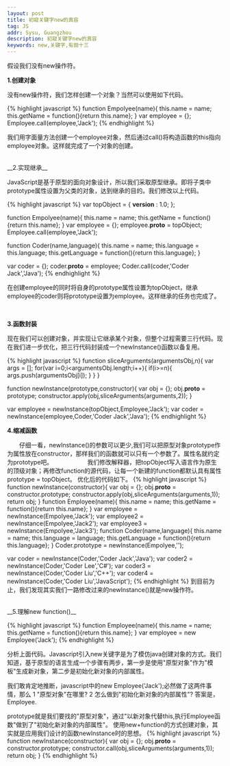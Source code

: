 ```yaml
---
layout: post
title: 初窥关键字new的真容
tag: JS
addr: Sysu, Guangzhou
description: 初窥关键字new的真容
keywords: new,关键字,有田十三
---
```


假设我们没有new操作符。

__1.创建对象__

没有new操作符，我们怎样创建一个对象？当然可以使用如下代码。

{% highlight javascript %}
function Empolyee(name){
    this.name = name;
    this.getName = function(){return this.name};
}
var employee = {};
Employee.call(employee,'Jack');
{% endhighlight %}

我们用字面量方法创建一个employee对象，然后通过call()将构造函数的this指向employee对象。这样就完成了一个对象的创建。

<br>
__2.实现继承__

JavaScript是基于原型的面向对象设计，所以我们采取原型继承。即将子类中prototype属性设置为父类的对象，达到继承的目的。我们修改以上代码。

{% highlight javascript %}
var topObject = {
    __version__ : 1.0;
};

function Empolyee(name){
    this.name = name;
    this.getName = function(){return this.name};
}
var employee = {};
employee.__proto__ = topObject;
Employee.call(employee,'Jack');

function Coder(name,language){
    this.name = name;
    this.language = this.language;
    this.getLanguage = function(){return this.language};
}

var coder = {};
coder.__proto__ = employee;
Coder.call(coder,'Coder Jack','Java');
{% endhighlight %}

在创建employee的同时将自身的prototype属性设置为topObject，继承employee的coder则将prototype设置为employee。这样继承的任务也完成了。

<br>

__3.函数封装__

现在我们可以创建对象，并实现让它继承某个对象，但整个过程需要三行代码。现在我们进一步优化，把三行代码封装成一个newInstance()函数以备复用。

{% highlight javascript %}
function sliceArguments(argumentsObj,n){
    var args = [];
    for(var i=0;i<argumentsObj.length;i++){
        if(i>=n){
            args.push(argumentsObj[i]);
        }
    }
}

function newInstance(prototype,constructor){
    var obj = {};
    obj.__proto__ = prototype;
    constructor.apply(obj,sliceArguments(arguments,2));
}

var employee = newInstance(topObject,Employee,'Jack');
var coder = newInstance(employee,Coder,'Coder Jack','Java');
{% endhighlight %}
<br>

__4.缩减函数__


　　仔细一看，newInstance()的参数可以更少,我们可以把原型对象prototype作为属性放在constructor，那样我们的函数就可以只有一个参数了。属性名就约定为prototype吧。　　　　
　　我们修改解释器，把topObject写入语言作为原生的顶级对象；再修改function的源代码，让每一个新建的function都默认具有属性prototype = topObject。
优化后的代码如下。
{% highlight javascript %}
function newInstance(constructor){
    var obj = {};
    obj.__proto__ = constructor.prototype;
    constructor.apply(obj,sliceArguments(arguments,1));
    return obj;
}
function Employee(name){
    this.name = name;
    this.getName = function(){return this.name};
}
var employee = newInstance(Empolyee,'Jack');
var employee2 = newInstance(Empolyee,'Jack2');
var employee3 = newInstance(Empolyee,'Jack3');
function Coder(name,language){
    this.name = name;
    this.language = language;
    this.getLanguage = function(){return this.language};
}
Coder.prototype = newInstance(Empolyee,'');

var coder = newInstance(Coder,'Coder Jack','Java');
var coder2 = newInstance(Coder,'Coder Lee','C#');
var coder3 = newInstance(Coder,'Coder Liu','C++');
var coder4 = newInstance(Coder,'Coder Liu','JavaScript');
{% endhighlight %}
到目前为止，我们发现其实我们一路修改过来的newInstance()就是new操作符。

<br>
__5.理解new function()__

{% highlight javascript %}
function Employee(name){
    this.name = name;
    this.getName = function(){return this.name};
}
var employee = new Employee('Jack');
{% endhighlight %}

分析上面代码。Javascript引入new关键字是为了模仿java创建对象的方式。我们知道，基于原型的语言生成一个步骤有两步，第一步是使用"原型对象"作为"模板"生成新对象，第二步是初始化新对象的内部属性。

我们敢肯定地推断，javascript中的new Employee('Jack');必然做了这两件事情，那么
1 "原型对象"在哪里?
2 怎么做到"初始化新对象的内部属性"?
答案是，Employee.

prototype就是我们要找的"原型对象"，通过"以新对象代替this,执行Employee函数"做到了"初始化新对象的内部属性"。
使用new+function的方式创建对象，其实就是应用我们设计的函数newInstance时的思想。
{% highlight javascript %}
function newInstance(constructor){
    var obj = {};
    obj.__proto__ = constructor.prototype;
    constructor.call(obj,sliceArguments(arguments,1));
    return obj;
}
{% endhighlight %}